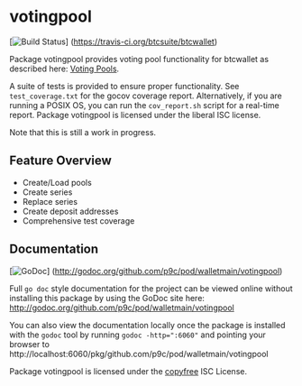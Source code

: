 votingpool
========

[![Build Status](https://travis-ci.org/btcsuite/btcwallet.png?branch=master)]
(https://travis-ci.org/btcsuite/btcwallet)

Package votingpool provides voting pool functionality for btcwallet as
described here:
[Voting Pools](http://opentransactions.org/wiki/index.php?title=Category:Voting_Pools).

A suite of tests is provided to ensure proper functionality.  See
`test_coverage.txt` for the gocov coverage report.  Alternatively, if you are
running a POSIX OS, you can run the `cov_report.sh` script for a real-time
report.  Package votingpool is licensed under the liberal ISC license.

Note that this is still a work in progress.

## Feature Overview

- Create/Load pools
- Create series
- Replace series
- Create deposit addresses
- Comprehensive test coverage

## Documentation

[![GoDoc](https://godoc.org/github.com/p9c/pod/walletmain/votingpool?status.png)]
(http://godoc.org/github.com/p9c/pod/walletmain/votingpool)

Full `go doc` style documentation for the project can be viewed online without
installing this package by using the GoDoc site here:
http://godoc.org/github.com/p9c/pod/walletmain/votingpool

You can also view the documentation locally once the package is installed with
the `godoc` tool by running `godoc -http=":6060"` and pointing your browser to
http://localhost:6060/pkg/github.com/p9c/pod/walletmain/votingpool

Package votingpool is licensed under the [copyfree](http://copyfree.org) ISC
License.

